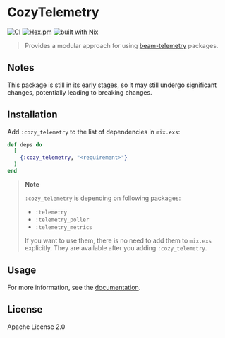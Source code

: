 # CozyTelemetry

[![CI](https://github.com/cozy-elixir/cozy_telemetry/actions/workflows/ci.yml/badge.svg)](https://github.com/cozy-elixir/cozy_telemetry/actions/workflows/ci.yml)
[![Hex.pm](https://img.shields.io/hexpm/v/cozy_telemetry.svg)](https://hex.pm/packages/cozy_telemetry)
[![built with Nix](https://img.shields.io/badge/built%20with%20Nix-5277C3?logo=nixos&logoColor=white)](https://builtwithnix.org)

> Provides a modular approach for using [beam-telemetry](https://github.com/beam-telemetry) packages.

## Notes

This package is still in its early stages, so it may still undergo significant changes, potentially leading to breaking changes.

## Installation

Add `:cozy_telemetry` to the list of dependencies in `mix.exs`:

```elixir
def deps do
  [
    {:cozy_telemetry, "<requirement>"}
  ]
end
```

> **Note**
>
> `:cozy_telemetry` is depending on following packages:
>
> - `:telemetry`
> - `:telemetry_poller`
> - `:telemetry_metrics`
>
> If you want to use them, there is no need to add them to `mix.exs` explicitly. They are available after you adding `:cozy_telemetry`.

## Usage

For more information, see the [documentation](https://hexdocs.pm/cozy_telemetry/CozyTelemetry.html).

## License

Apache License 2.0
